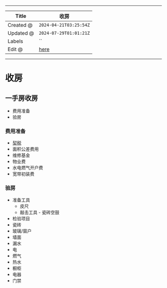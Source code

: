 -----

| Title     | 收房                                              |
| --------- | ----------------------------------------------- |
| Created @ | `2024-04-21T03:25:54Z`                          |
| Updated @ | `2024-07-29T01:01:21Z`                          |
| Labels    | \`\`                                            |
| Edit @    | [here](https://github.com/junxnone/F/issues/97) |

-----

# 收房

## 一手房收房

  - 费用准备
  - 验房

### 费用准备

  - [契税](/0008_概念_交易税费?id=契税)
  - 面积公差费用
  - 维修基金
  - 物业费
  - 水电燃气开户费
  - 宽带初装费

### 验房

  - 准备工具
      - 皮尺
      - 敲击工具 - 瓷砖空鼓
  - 检验项目
  - 瓷砖
  - 玻璃/窗户
  - 墙面
  - 漏水
  - 电
  - 燃气
  - 热水
  - 橱柜
  - 电器
  - 门禁
